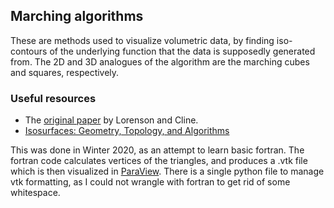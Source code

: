 ## Marching algorithms
These are methods used to visualize volumetric data, by finding iso-contours of the underlying function that the data is supposedly generated from. The 2D and 3D analogues of the algorithm are the marching cubes and squares, respectively.  

### Useful resources
- The [original paper](https://dl.acm.org/doi/10.1145/37401.37422) by Lorenson and Cline.
- [Isosurfaces: Geometry, Topology, and Algorithms](https://books.google.co.in/books/about/Isosurfaces.html?id=62DOBQAAQBAJ&redir_esc=y)

This was done in Winter 2020, as an attempt to learn basic fortran. The fortran code calculates vertices of the triangles, and produces a .vtk file which is then visualized in [ParaView](https://www.paraview.org/). There is a single python file to manage vtk formatting, as I could not wrangle with fortran to get rid of some whitespace.
